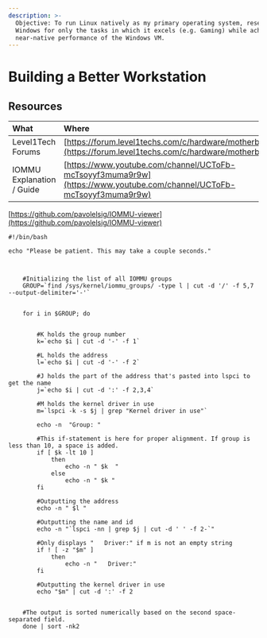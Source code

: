 ```yaml
---
description: >-
  Objective: To run Linux natively as my primary operating system, reserving
  Windows for only the tasks in which it excels (e.g. Gaming) while achieving
  near-native performance of the Windows VM.
---
```


# Building a Better Workstation

## Resources

| What | Where |
| :--- | :--- |
| Level1Tech Forums | [https://forum.level1techs.com/c/hardware/motherboards](https://forum.level1techs.com/c/hardware/motherboards) |
| IOMMU Explanation / Guide | [https://www.youtube.com/channel/UCToFb-mcTsoyyf3muma9r9w](https://www.youtube.com/channel/UCToFb-mcTsoyyf3muma9r9w) |



[https://github.com/pavolelsig/IOMMU-viewer](https://github.com/pavolelsig/IOMMU-viewer)

```text
#!/bin/bash

echo "Please be patient. This may take a couple seconds."



	#Initializing the list of all IOMMU groups
	GROUP=`find /sys/kernel/iommu_groups/ -type l | cut -d '/' -f 5,7 --output-delimiter='-'`


	for i in $GROUP; do


		#K holds the group number
		k=`echo $i | cut -d '-' -f 1`

		#L holds the address
		l=`echo $i | cut -d '-' -f 2`

		#J holds the part of the address that's pasted into lspci to get the name
		j=`echo $i | cut -d ':' -f 2,3,4`
		
		#M holds the kernel driver in use
		m=`lspci -k -s $j | grep "Kernel driver in use"`
		
		echo -n  "Group: "

		#This if-statement is here for proper alignment. If group is less than 10, a space is added.
		if [ $k -lt 10 ]
			then
				echo -n " $k  "
			else
				echo -n " $k "
		fi

		#Outputting the address
		echo -n " $l "

		#Outputting the name and id
		echo -n "`lspci -nn | grep $j | cut -d ' ' -f 2-`"
		
		#Only displays "   Driver:" if m is not an empty string
		if ! [ -z "$m" ]
			then
				echo -n "   Driver:"
		fi
		
		#Outputting the kernel driver in use
		echo "$m" | cut -d ':' -f 2


	#The output is sorted numerically based on the second space-separated field.
	done | sort -nk2
```





